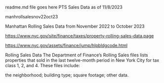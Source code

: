 readme.md file goes here
PTS Sales Data as of 11/8/2023

manhrollsalesnov22oct23

Manhattan Rolling Sales Data from November 2022 to October 2023

https://www.nyc.gov/site/finance/taxes/property-rolling-sales-data.page

https://www.nyc.gov/assets/finance/jump/hlpbldgcode.html


Rolling Sales Data
The Department of Finance’s Rolling Sales files lists properties that sold in the last twelve-month period in New York City for tax class 1, 2, and 4. These files include:

the neighborhood;
building type;
square footage;
other data.
